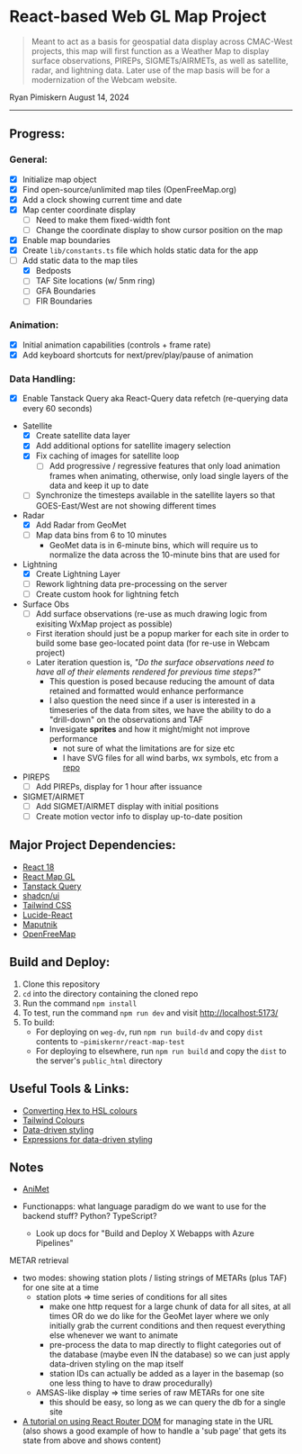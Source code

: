 # React-based Web GL Map Project

> Meant to act as a basis for geospatial data display across CMAC-West projects, this map will first function as a Weather Map to display surface observations, PIREPs, SIGMETs/AIRMETs, as well as satellite, radar, and lightning data. Later use of the map basis will be for a modernization of the Webcam website.

Ryan Pimiskern
August 14, 2024

---

## Progress:

### General:

- [x] Initialize map object
- [x] Find open-source/unlimited map tiles (OpenFreeMap.org)
- [x] Add a clock showing current time and date
- [x] Map center coordinate display
  - [ ] Need to make them fixed-width font
  - [ ] Change the coordinate display to show cursor position on the map
- [x] Enable map boundaries
- [x] Create `lib/constants.ts` file which holds static data for the app
- [ ] Add static data to the map tiles
  - [x] Bedposts
  - [ ] TAF Site locations (w/ 5nm ring)
  - [ ] GFA Boundaries
  - [ ] FIR Boundaries

### Animation:

- [x] Initial animation capabilities (controls + frame rate)
- [x] Add keyboard shortcuts for next/prev/play/pause of animation

### Data Handling:

- [x] Enable Tanstack Query aka React-Query data refetch (re-querying data every 60 seconds)
- Satellite
  - [x] Create satellite data layer
  - [x] Add additional options for satellite imagery selection
  - [x] Fix caching of images for satellite loop
    - [ ] Add progressive / regressive features that only load animation frames when animating, otherwise, only load single layers of the data and keep it up to date
  - [ ] Synchronize the timesteps available in the satellite layers so that GOES-East/West are not showing different times
- Radar
  - [x] Add Radar from GeoMet
  - [ ] Map data bins from 6 to 10 minutes
    - GeoMet data is in 6-minute bins, which will require us to normalize the data across the 10-minute bins that are used for
- Lightning
  - [x] Create Lightning Layer
  - [ ] Rework lightning data pre-processing on the server
  - [ ] Create custom hook for lightning fetch
- Surface Obs
  - [ ] Add surface observations (re-use as much drawing logic from exisiting WxMap project as possible)
  - First iteration should just be a popup marker for each site in order to build some base geo-located point data (for re-use in Webcam project)
  - Later iteration question is, _"Do the surface observations need to have all of their elements rendered for previous time steps?"_
    - This question is posed because reducing the amount of data retained and formatted would enhance performance
    - I also question the need since if a user is interested in a timeseries of the data from sites, we have the ability to do a "drill-down" on the observations and TAF
    - Invesigate **sprites** and how it might/might not improve performance
      - not sure of what the limitations are for size etc
      - I have SVG files for all wind barbs, wx symbols, etc from a [repo](https://www.github.com/plymer/wx-symbols)
- PIREPS
  - [ ] Add PIREPs, display for 1 hour after issuance
- SIGMET/AIRMET
  - [ ] Add SIGMET/AIRMET display with initial positions
  - [ ] Create motion vector info to display up-to-date position

## Major Project Dependencies:

- [React 18](https://react.dev/reference/react)
- [React Map GL](https://visgl.github.io/react-map-gl/)
- [Tanstack Query](https://tanstack.com/query/latest/docs/framework/react/overview)
- [shadcn/ui](https://ui.shadcn.com/)
- [Tailwind CSS](https://tailwindcss.com/)
- [Lucide-React](https://lucide.dev/icons/)
- [Maputnik](https://maplibre.org/maputnik/)
- [OpenFreeMap](https://openfreemap.org/)

## Build and Deploy:

1. Clone this repository
2. `cd` into the directory containing the cloned repo
3. Run the command `npm install`
4. To test, run the command `npm run dev` and visit [http://localhost:5173/](http://localhost:5173/)
5. To build:
   - For deploying on `weg-dv`, run `npm run build-dv` and copy `dist` contents to `~pimiskernr/react-map-test`
   - For deploying to elsewhere, run `npm run build` and copy the `dist` to the server's `public_html` directory

## Useful Tools & Links:

- [Converting Hex to HSL colours](https://htmlcolors.com/hex-to-hsl)
- [Tailwind Colours](https://tailwindcss.com/docs/customizing-colors)
- [Data-driven styling](https://maplibre.org/maplibre-gl-js/docs/examples/data-driven-lines/)
- [Expressions for data-driven styling](https://maplibre.org/maplibre-style-spec/expressions/)

## Notes

- [AniMet](https://eccc-msc.github.io/msc-animet/?extent=-13733882,3940424,-6303626,10783308)

- Functionapps: what language paradigm do we want to use for the backend stuff? Python? TypeScript?
  - Look up docs for "Build and Deploy X Webapps with Azure Pipelines"

METAR retrieval

- two modes: showing station plots / listing strings of METARs (plus TAF) for one site at a time
  - station plots => time series of conditions for all sites
    - make one http request for a large chunk of data for all sites, at all times OR do we do like for the GeoMet layer where we only initially grab the current conditions and then request everything else whenever we want to animate
    - pre-process the data to map directly to flight categories out of the database (maybe even IN the database) so we can just apply data-driven styling on the map itself
    - station IDs can actually be added as a layer in the basemap (so one less thing to have to draw procedurally)
  - AMSAS-like display => time series of raw METARs for one site
    - this should be easy, so long as we can query the db for a single site
- [A tutorial on using React Router DOM](https://www.freecodecamp.org/news/how-to-use-urls-for-state-management-in-react/) for managing state in the URL (also shows a good example of how to handle a 'sub page' that gets its state from above and shows content)
